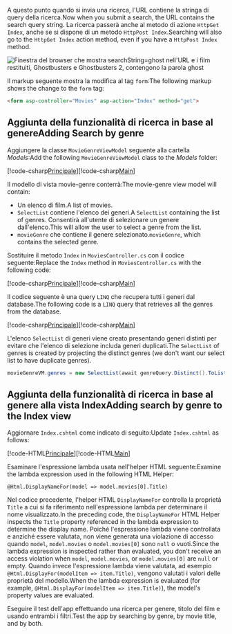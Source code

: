 <!--
[!code-html[Main](../../tutorials/first-mvc-app/start-mvc/sample/MvcMovie/Views/Shared/_Layout.cshtml?highlight=7,31)]


[!code-csharp[Main](../../tutorials/first-mvc-app/start-mvc/sample/MvcMovie/Controllers/MoviesController.cs?name=snippet_1stSearch)]

[!code-csharp[Main](../../tutorials/first-mvc-app/start-mvc/sample/MvcMovie/Controllers/MoviesController.cs?name=snippet_SearchNull)]

![Index view](../../tutorials/first-mvc-app/search/_static/ghost.png)


[!code-csharp[Main](../../tutorials/first-mvc-app/start-mvc/sample/MvcMovie/Startup.cs?highlight=5&name=snippet_1)]

--> 

<span data-ttu-id="1019d-101">A questo punto quando si invia una ricerca, l'URL contiene la stringa di query della ricerca.</span><span class="sxs-lookup"><span data-stu-id="1019d-101">Now when you submit a search, the URL contains the search query string.</span></span> <span data-ttu-id="1019d-102">La ricerca passerà anche al metodo di azione `HttpGet Index`, anche se si dispone di un metodo `HttpPost Index`.</span><span class="sxs-lookup"><span data-stu-id="1019d-102">Searching will also go to the `HttpGet Index` action method, even if you have a `HttpPost Index` method.</span></span>

![Finestra del browser che mostra searchString=ghost nell'URL e i film restituiti, Ghostbusters e Ghostbusters 2, contengono la parola ghost](../../tutorials/first-mvc-app/search/_static/search_get.png)

<span data-ttu-id="1019d-104">Il markup seguente mostra la modifica al tag `form`:</span><span class="sxs-lookup"><span data-stu-id="1019d-104">The following markup shows the change to the `form` tag:</span></span>

```html
<form asp-controller="Movies" asp-action="Index" method="get">
   ```

## <a name="adding-search-by-genre"></a><span data-ttu-id="1019d-105">Aggiunta della funzionalità di ricerca in base al genere</span><span class="sxs-lookup"><span data-stu-id="1019d-105">Adding Search by genre</span></span>

<span data-ttu-id="1019d-106">Aggiungere la classe `MovieGenreViewModel` seguente alla cartella *Models*:</span><span class="sxs-lookup"><span data-stu-id="1019d-106">Add the following `MovieGenreViewModel` class to the *Models* folder:</span></span>

<span data-ttu-id="1019d-107">[!code-csharp[Principale](../../tutorials/first-mvc-app/start-mvc/sample/MvcMovie/Models/MovieGenreViewModel.cs)]</span><span class="sxs-lookup"><span data-stu-id="1019d-107">[!code-csharp[Main](../../tutorials/first-mvc-app/start-mvc/sample/MvcMovie/Models/MovieGenreViewModel.cs)]</span></span>

<span data-ttu-id="1019d-108">Il modello di vista movie-genre conterrà:</span><span class="sxs-lookup"><span data-stu-id="1019d-108">The movie-genre view model will contain:</span></span>

   * <span data-ttu-id="1019d-109">Un elenco di film.</span><span class="sxs-lookup"><span data-stu-id="1019d-109">A list of movies.</span></span>
   * <span data-ttu-id="1019d-110">`SelectList` contiene l'elenco dei generi.</span><span class="sxs-lookup"><span data-stu-id="1019d-110">A `SelectList` containing the list of genres.</span></span> <span data-ttu-id="1019d-111">Consentirà all'utente di selezionare un genere dall'elenco.</span><span class="sxs-lookup"><span data-stu-id="1019d-111">This will allow the user to select a genre from the list.</span></span>
   * <span data-ttu-id="1019d-112">`movieGenre` che contiene il genere selezionato.</span><span class="sxs-lookup"><span data-stu-id="1019d-112">`movieGenre`, which contains the selected genre.</span></span>

<span data-ttu-id="1019d-113">Sostituire il metodo `Index` in `MoviesController.cs` con il codice seguente:</span><span class="sxs-lookup"><span data-stu-id="1019d-113">Replace the `Index` method in `MoviesController.cs` with the following code:</span></span>

<span data-ttu-id="1019d-114">[!code-csharp[Principale](../../tutorials/first-mvc-app/start-mvc/sample/MvcMovie/Controllers/MoviesController.cs?name=snippet_SearchGenre)]</span><span class="sxs-lookup"><span data-stu-id="1019d-114">[!code-csharp[Main](../../tutorials/first-mvc-app/start-mvc/sample/MvcMovie/Controllers/MoviesController.cs?name=snippet_SearchGenre)]</span></span>

<span data-ttu-id="1019d-115">Il codice seguente è una query `LINQ` che recupera tutti i generi dal database.</span><span class="sxs-lookup"><span data-stu-id="1019d-115">The following code is a `LINQ` query that retrieves all the genres from the database.</span></span>

<span data-ttu-id="1019d-116">[!code-csharp[Principale](../../tutorials/first-mvc-app/start-mvc/sample/MvcMovie/Controllers/MoviesController.cs?name=snippet_LINQ)]</span><span class="sxs-lookup"><span data-stu-id="1019d-116">[!code-csharp[Main](../../tutorials/first-mvc-app/start-mvc/sample/MvcMovie/Controllers/MoviesController.cs?name=snippet_LINQ)]</span></span>

<span data-ttu-id="1019d-117">L'elenco `SelectList` di generi viene creato presentando generi distinti per evitare che l'elenco di selezione includa generi duplicati.</span><span class="sxs-lookup"><span data-stu-id="1019d-117">The `SelectList` of genres is created by projecting the distinct genres (we don't want our select list to have duplicate genres).</span></span>

```csharp
movieGenreVM.genres = new SelectList(await genreQuery.Distinct().ToListAsync())
   ```

## <a name="adding-search-by-genre-to-the-index-view"></a><span data-ttu-id="1019d-118">Aggiunta della funzionalità di ricerca in base al genere alla vista Index</span><span class="sxs-lookup"><span data-stu-id="1019d-118">Adding search by genre to the Index view</span></span>

<span data-ttu-id="1019d-119">Aggiornare `Index.cshtml` come indicato di seguito:</span><span class="sxs-lookup"><span data-stu-id="1019d-119">Update `Index.cshtml` as follows:</span></span>

<span data-ttu-id="1019d-120">[!code-HTML[Principale](../../tutorials/first-mvc-app/start-mvc/sample/MvcMovie/Views/Movies/IndexFormGenreNoRating.cshtml?highlight=1,15,16,17,28,31,34,37,43)]</span><span class="sxs-lookup"><span data-stu-id="1019d-120">[!code-HTML[Main](../../tutorials/first-mvc-app/start-mvc/sample/MvcMovie/Views/Movies/IndexFormGenreNoRating.cshtml?highlight=1,15,16,17,28,31,34,37,43)]</span></span>

<span data-ttu-id="1019d-121">Esaminare l'espressione lambda usata nell'helper HTML seguente:</span><span class="sxs-lookup"><span data-stu-id="1019d-121">Examine the lambda expression used in the following HTML Helper:</span></span>

`@Html.DisplayNameFor(model => model.movies[0].Title)`
 
<span data-ttu-id="1019d-122">Nel codice precedente, l'helper HTML `DisplayNameFor` controlla la proprietà `Title` a cui si fa riferimento nell'espressione lambda per determinare il nome visualizzato.</span><span class="sxs-lookup"><span data-stu-id="1019d-122">In the preceding code, the `DisplayNameFor` HTML Helper inspects the `Title` property referenced in the lambda expression to determine the display name.</span></span> <span data-ttu-id="1019d-123">Poiché l'espressione lambda viene controllata e anziché essere valutata, non viene generata una violazione di accesso quando `model`, `model.movies` o `model.movies[0]` sono `null` o vuoti.</span><span class="sxs-lookup"><span data-stu-id="1019d-123">Since the lambda expression is inspected rather than evaluated, you don't receive an access violation when `model`, `model.movies`, or `model.movies[0]` are `null` or empty.</span></span> <span data-ttu-id="1019d-124">Quando invece l'espressione lambda viene valutata, ad esempio `@Html.DisplayFor(modelItem => item.Title)`, vengono valutati i valori delle proprietà del modello.</span><span class="sxs-lookup"><span data-stu-id="1019d-124">When the lambda expression is evaluated (for example, `@Html.DisplayFor(modelItem => item.Title)`), the model's property values are evaluated.</span></span>

<span data-ttu-id="1019d-125">Eseguire il test dell'app effettuando una ricerca per genere, titolo del film e usando entrambi i filtri.</span><span class="sxs-lookup"><span data-stu-id="1019d-125">Test the app by searching by genre, by movie title, and by both.</span></span>
